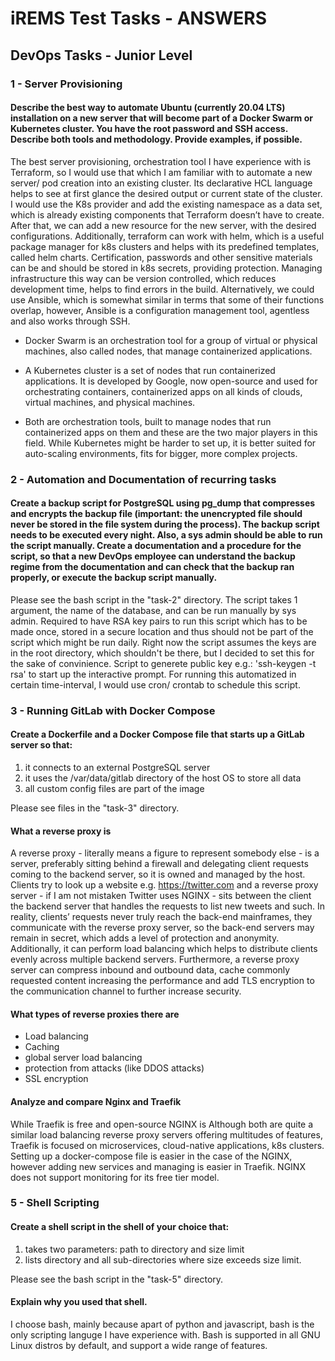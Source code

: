 # iREMS Test Tasks - ANSWERS

## DevOps Tasks - Junior Level

### 1 - Server Provisioning

#### Describe the best way to automate Ubuntu (currently 20.04 LTS) installation on a new server that will become part of a Docker Swarm or Kubernetes cluster. You have the root password and SSH access. Describe both tools and methodology. Provide examples, if possible.

The best server provisioning, orchestration tool I have experience with is Terraform, so I would use that which I am familiar with to automate a new server/ pod creation into an existing cluster. Its declarative HCL language helps to see at first glance the desired output or current state of the cluster. I would use the K8s provider and add the existing namespace as a data set, which is already existing components that Terraform doesn’t have to create. After that, we can add a new resource for the new server, with the desired configurations. Additionally, terraform can work with helm, which is a useful package manager for k8s clusters and helps with its predefined templates, called helm charts. Certification, passwords and other sensitive materials can be and should be stored in k8s secrets, providing protection. Managing infrastructure this way can be version controlled, which reduces development time, helps to find errors in the build. Alternatively, we could use Ansible, which is somewhat similar in terms that some of their functions overlap, however, Ansible is a configuration management tool, agentless and also works through SSH.

- Docker Swarm is an orchestration tool for a group of virtual or physical machines, also called nodes, that manage containerized applications.

- A Kubernetes cluster is a set of nodes that run containerized applications. It is developed by Google, now open-source and used for orchestrating containers, containerized apps on all kinds of clouds, virtual machines, and physical machines.
- Both are orchestration tools, built to manage nodes that run containerized apps on them and these are the two major players in this field. While Kubernetes might be harder to set up, it is better suited for auto-scaling environments, fits for bigger, more complex projects.

### 2 - Automation and Documentation of recurring tasks

#### Create a backup script for PostgreSQL using pg_dump that compresses and encrypts the backup file (important: the unencrypted file should never be stored in the file system during the process). The backup script needs to be executed every night. Also, a sys admin should be able to run the script manually. Create a documentation and a procedure for the script, so that a new DevOps employee can understand the backup regime from the documentation and can check that the backup ran properly, or execute the backup script manually.

Please see the bash script in the "task-2" directory.
The script takes 1 argument, the name of the database, and can be run manually by sys admin. Required to have RSA key pairs to run this script which has to be made once, stored in a secure location and thus should not be part of the script which might be run daily. Right now the script assumes the keys are in the root directory, which shouldn't be there, but I decided to set this for the sake of convinience.
Script to generete public key e.g.: 'ssh-keygen -t rsa' to start up the interactive prompt.
For running this automatized in certain time-interval, I would use cron/ crontab to schedule this script.

### 3 - Running GitLab with Docker Compose

#### Create a Dockerfile and a Docker Compose file that starts up a GitLab server so that:

1. it connects to an external PostgreSQL server
2. it uses the /var/data/gitlab directory of the host OS to store all data
3. all custom config files are part of the image

Please see files in the "task-3" directory.

#### What a reverse proxy is

A reverse proxy - literally means a figure to represent somebody else - is a server, preferably sitting behind a firewall and delegating client requests coming to the backend server, so it is owned and managed by the host. Clients try to look up a website e.g. https://twitter.com and a reverse proxy server - if I am not mistaken Twitter uses NGINX - sits between the client the backend server that handles the requests to list new tweets and such. In reality, clients’ requests never truly reach the back-end mainframes, they communicate with the reverse proxy server, so the back-end servers may remain in secret, which adds a level of protection and anonymity. Additionally, it can perform load balancing which helps to distribute clients evenly across multiple backend servers. Furthermore, a reverse proxy server can compress inbound and outbound data, cache commonly requested content increasing the performance and add TLS encryption to the communication channel to further increase security.

#### What types of reverse proxies there are

- Load balancing
- Caching
- global server load balancing
- protection from attacks (like DDOS attacks)
- SSL encryption

#### Analyze and compare Nginx and Traefik

While Traefik is free and open-source NGINX is Although both are quite a similar load balancing reverse proxy servers offering multitudes of features, Traefik is focused on microservices, cloud-native applications, k8s clusters. Setting up a docker-compose file is easier in the case of the NGINX, however adding new services and managing is easier in Traefik. NGINX does not support monitoring for its free tier model.

### 5 - Shell Scripting

#### Create a shell script in the shell of your choice that:

1. takes two parameters: path to directory and size limit
2. lists directory and all sub-directories where size exceeds size limit.

Please see the bash script in the "task-5" directory.

#### Explain why you used that shell.

I choose bash, mainly because apart of python and javascript, bash is the only scripting languge I have experience with. Bash is supported in all GNU Linux distros by default, and support a wide range of features.
